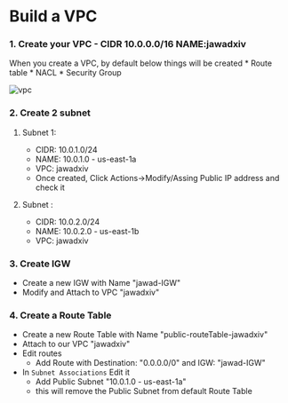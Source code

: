 # Build a VPC
  ### 1. Create your VPC - CIDR 10.0.0.0/16 NAME:jawadxiv
   When you create a VPC, by default below things will be created
    * Route table
    * NACL
    * Security Group
    
 ![vpc](https://github.com/jawad1989/aws-solution-architect/blob/master/VPC/Lab/images/3%20-%20Create.PNG)
  
 ### 2. Create 2 subnet
   1. Subnet 1:
      * CIDR: 10.0.1.0/24
      * NAME: 10.0.1.0 - us-east-1a
      * VPC:  jawadxiv
      * Once created, Click Actions->Modify/Assing Public IP address and check it
      
   2. Subnet :
      * CIDR: 10.0.2.0/24
      * NAME: 10.0.2.0 - us-east-1b
      * VPC:  jawadxiv
   
 ### 3. Create IGW
   * Create a new IGW with Name "jawad-IGW"
   * Modify and Attach to VPC "jawadxiv"
   
### 4. Create a Route Table
  * Create a new Route Table with Name "public-routeTable-jawadxiv"
  * Attach to our VPC "jawadxiv"
  * Edit routes
    * Add Route with Destination: "0.0.0.0/0"  and IGW: "jawad-IGW"
  * In `Subnet Associations` Edit it
    * Add Public Subnet "10.0.1.0 - us-east-1a" 
    * this will remove the Public Subnet from default Route Table
